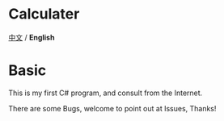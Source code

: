 # Calculater

 [中文](https://github.com/Casper233/Calculater/blob/master/README.md) / **English**

# Basic

This is my first C# program, and consult from the Internet.


There are some Bugs, welcome to point out at Issues, Thanks!
